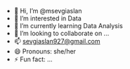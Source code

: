 - 👋 Hi, I’m @msevgiaslan
- 👀 I’m interested in Data
- 🌱 I’m currently learning Data  Analysis
- 💞️ I’m looking to collaborate on ...
- 📫 sevgiaslan927@gmail.com
- 😄 Pronouns: she/her
- ⚡ Fun fact: ...

<!---
msevgiaslan/msevgiaslan is a ✨ special ✨ repository because its `README.md` (this file) appears on your GitHub profile.
You can click the Preview link to take a look at your changes.
--->
